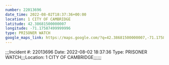 ```yaml
---
number: 22013696
date_time: 2022-08-02T18:37:36+00:00
location: 1 CITY OF CAMBRIDGE
latitude: 42.38681500000007
longitude: -71.17587499999996
type: PRISONER WATCH
google_maps_link: https://maps.google.com/?q=42.38681500000007,-71.17587499999996
---
```


;;;Incident #: 22013696  Date: 2022-08-02 18:37:36   Type: PRISONER WATCH;;;Location: 1 CITY OF CAMBRIDGE;;;;;;
